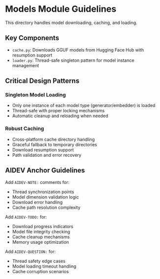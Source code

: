 # Models Module Guidelines

This directory handles model downloading, caching, and loading.

## Key Components

- `cache.py`: Downloads GGUF models from Hugging Face Hub with resumption support
- `loader.py`: Thread-safe singleton pattern for model instance management

## Critical Design Patterns

### Singleton Model Loading
- Only one instance of each model type (generator/embedder) is loaded
- Thread-safe with proper locking mechanisms
- Automatic cleanup and reloading when needed

### Robust Caching
- Cross-platform cache directory handling
- Graceful fallback to temporary directories
- Download resumption support
- Path validation and error recovery

## AIDEV Anchor Guidelines

Add `AIDEV-NOTE:` comments for:
- Thread synchronization points
- Model dimension validation logic
- Download error handling
- Cache path resolution complexity

Add `AIDEV-TODO:` for:
- Download progress indicators
- Model file integrity checking
- Cache cleanup mechanisms
- Memory usage optimization

Add `AIDEV-QUESTION:` for:
- Thread safety edge cases
- Model loading timeout handling
- Cache corruption scenarios